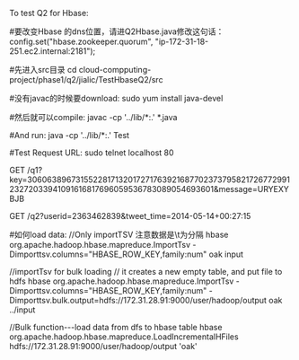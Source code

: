 
To test
Q2 for Hbase:




#要改变Hbase 的dns位置，请进Q2Hbase.java修改这句话：
config.set("hbase.zookeeper.quorum", "ip-172-31-18-251.ec2.internal:2181");

#先进入src目录
cd cloud-compputing-project/phase1/q2/jialic/TestHbaseQ2/src

#没有javac的时候要download:
sudo yum install java-devel


#然后就可以compile:
javac -cp '../lib/*:.' *.java

#And run:
java -cp '../lib/*:.' Test





#Test Request URL:
sudo telnet localhost 80


GET /q1?key=306063896731552281713201727176392168770237379582172677299123272033941091616817696059536783089054693601&message=URYEXYBJB

GET /q2?userid=2363462839&tweet_time=2014-05-14+00:27:15


#如何load data:
//Only importTSV  注意数据是\t为分隔
hbase org.apache.hadoop.hbase.mapreduce.ImportTsv -Dimporttsv.columns="HBASE_ROW_KEY,family:num" oak input


//importTsv for bulk loading
// it creates a new empty table, and put file to hdfs
hbase org.apache.hadoop.hbase.mapreduce.ImportTsv -Dimporttsv.columns="HBASE_ROW_KEY,family:num" -Dimporttsv.bulk.output=hdfs://172.31.28.91:9000/user/hadoop/output oak ../input



//Bulk function---load data from dfs to hbase table
hbase org.apache.hadoop.hbase.mapreduce.LoadIncrementalHFiles hdfs://172.31.28.91:9000/user/hadoop/output 'oak'

